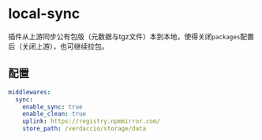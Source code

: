 # local-sync

插件从上游同步公有包版（元数据与tgz文件）本到本地，使得关闭`packages`配置后（关闭上游），也可继续拉包。

## 配置

```yaml
middlewares:
  sync:
    enable_sync: true
    enable_clean: true
    uplink: https://registry.npmmirror.com/
    store_path: /verdaccio/storage/data
```
